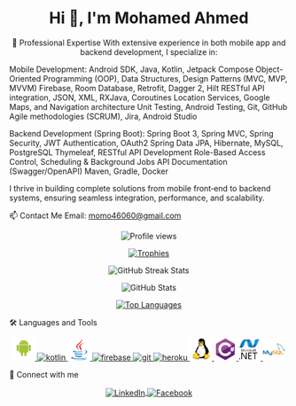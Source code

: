 <h1 align="center">Hi 👋, I'm Mohamed Ahmed</h1> <p align="center"A highly skilled Mobile Application & Backend Developer with 5+ years of expertise in Android Native, Flutter, and Spring Boot development. I have a strong track record of delivering high-quality, user-friendly, and scalable applications. Currently working as a Senior Android Developer, I am passionate about mobile architecture, backend design patterns, and creating robust full‑stack solutions.

💼 Professional Expertise
With extensive experience in both mobile app and backend development, I specialize in:

Mobile Development:
Android SDK, Java, Kotlin, Jetpack Compose
Object-Oriented Programming (OOP), Data Structures, Design Patterns (MVC, MVP, MVVM)
Firebase, Room Database, Retrofit, Dagger 2, Hilt
RESTful API integration, JSON, XML, RXJava, Coroutines
Location Services, Google Maps, and Navigation architecture
Unit Testing, Android Testing, Git, GitHub
Agile methodologies (SCRUM), Jira, Android Studio

Backend Development (Spring Boot):
Spring Boot 3, Spring MVC, Spring Security, JWT Authentication, OAuth2
Spring Data JPA, Hibernate, MySQL, PostgreSQL
Thymeleaf, RESTful API Development
Role-Based Access Control, Scheduling & Background Jobs
API Documentation (Swagger/OpenAPI)
Maven, Gradle, Docker

I thrive in building complete solutions from mobile front‑end to backend systems, ensuring seamless integration, performance, and scalability.

📫 Contact Me
Email: momo46060@gmail.com

<p align="center"> <img src="https://komarev.com/ghpvc/?username=momo46060&label=Profile%20views&color=0e75b6&style=flat" alt="Profile views" /> </p> <p align="center"> <a href="https://github.com/ryo-ma/github-profile-trophy"> <img src="https://github-profile-trophy.vercel.app/?username=momo46060&theme=onedark&row=2&column=5&margin-w=10&margin-h=10" alt="Trophies" /> </a> </p>

<p align="center"> <img src="https://github-readme-streak-stats.herokuapp.com/?user=momo46060&theme=onedark" alt="GitHub Streak Stats" /> </p> <p align="center"> <img src="https://github-readme-stats.vercel.app/api?username=momo46060&theme=onedark&show_icons=true&locale=en" alt="GitHub Stats" /> </p> <p align="center"> <a href="https://github.com/anuraghazra/github-readme-stats"> <img src="https://github-readme-stats.vercel.app/api/top-langs/?username=momo46060&theme=onedark&langs_count=8" alt="Top Languages" /> </a> </p>

🛠 Languages and Tools
<p align="center"> <a href="https://developer.android.com" target="_blank" rel="noreferrer"> <img src="https://raw.githubusercontent.com/devicons/devicon/master/icons/android/android-original-wordmark.svg" alt="android" width="40" height="40"/> </a> <a href="https://kotlinlang.org" target="_blank" rel="noreferrer"> <img src="https://www.vectorlogo.zone/logos/kotlinlang/kotlinlang-icon.svg" alt="kotlin" width="40" height="40"/> </a> <a href="https://www.java.com" target="_blank" rel="noreferrer"> <img src="https://raw.githubusercontent.com/devicons/devicon/master/icons/java/java-original.svg" alt="java" width="40" height="40"/> </a> <a href="https://firebase.google.com" target="_blank" rel="noreferrer"> <img src="https://www.vectorlogo.zone/logos/firebase/firebase-icon.svg" alt="firebase" width="40" height="40"/> </a> <a href="https://git-scm.com/" target="_blank" rel="noreferrer"> <img src="https://www.vectorlogo.zone/logos/git-scm/git-scm-icon.svg" alt="git" width="40" height="40"/> </a> <a href="https://heroku.com" target="_blank" rel="noreferrer"> <img src="https://www.vectorlogo.zone/logos/heroku/heroku-icon.svg" alt="heroku" width="40" height="40"/> </a> <a href="https://www.linux.org/" target="_blank" rel="noreferrer"> <img src="https://raw.githubusercontent.com/devicons/devicon/master/icons/linux/linux-original.svg" alt="linux" width="40" height="40"/> </a> <a href="https://www.w3schools.com/cs/" target="_blank" rel="noreferrer"> <img src="https://raw.githubusercontent.com/devicons/devicon/master/icons/csharp/csharp-original.svg" alt="csharp" width="40" height="40"/> </a> <a href="https://dotnet.microsoft.com/" target="_blank" rel="noreferrer"> <img src="https://raw.githubusercontent.com/devicons/devicon/master/icons/dot-net/dot-net-original-wordmark.svg" alt="dotnet" width="40" height="40"/> </a> <a href="https://www.mysql.com/" target="_blank" rel="noreferrer"> <img src="https://raw.githubusercontent.com/devicons/devicon/master/icons/mysql/mysql-original-wordmark.svg" alt="mysql" width="40" height="40"/> </a> </p>
🔗 Connect with me
<p align="center"> <a href="https://www.linkedin.com/in/mohamed-ahmed-826689189/" target="_blank"> <img align="center" src="https://raw.githubusercontent.com/rahuldkjain/github-profile-readme-generator/master/src/images/icons/Social/linked-in-alt.svg" alt="LinkedIn" height="30" width="40" /> </a> <a href="https://www.facebook.com/profile.php?id=100000564348698" target="_blank"> <img align="center" src="https://raw.githubusercontent.com/rahuldkjain/github-profile-readme-generator/master/src/images/icons/Social/facebook.svg" alt="Facebook" height="30" width="40" /> </a> </p>
